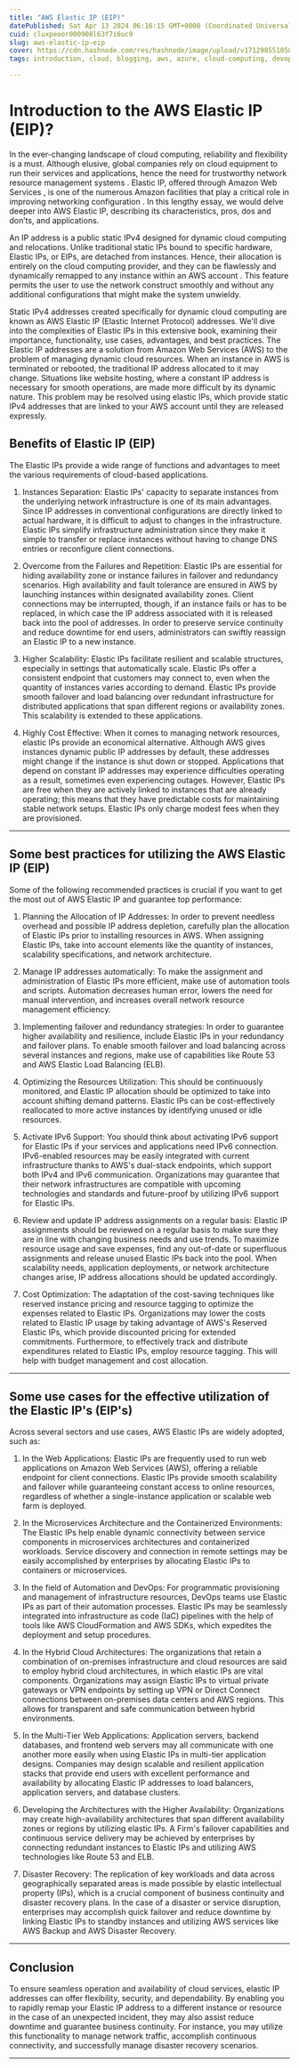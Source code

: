 ```yaml
---
title: "AWS Elastic IP (EIP)"
datePublished: Sat Apr 13 2024 06:16:15 GMT+0000 (Coordinated Universal Time)
cuid: cluxpeoor000908l63f7i6uc9
slug: aws-elastic-ip-eip
cover: https://cdn.hashnode.com/res/hashnode/image/upload/v1712985510584/02bcbd22-fff4-44f2-96f3-eaf83af047b8.png
tags: introduction, cloud, blogging, aws, azure, cloud-computing, devops, amazon-web-services, gcp, devsecops, 2articles1week, technical-writing-1, devops-articles, blogging-developers-skills-careeradvancement-learningjourney-networking-communication-personalbranding-community-reflection-professionalgrowth-technologytrends-programminglanguages-sharingknowledge-experiences-jobmarket, aws-elastic-ip

---
```


# Introduction to the AWS Elastic IP (EIP)?

In the ever-changing landscape of cloud computing, reliability and flexibility is a must. Although elusive, global companies rely on cloud equipment to run their services and applications, hence the need for trustworthy network resource management systems . Elastic IP, offered through Amazon Web Services , is one of the numerous Amazon facilities that play a critical role in improving networking configuration . In this lengthy essay, we would delve deeper into AWS Elastic IP, describing its characteristics, pros, dos and don’ts, and applications.

An IP address is a public static IPv4 designed for dynamic cloud computing and relocations. Unlike traditional static IPs bound to specific hardware, Elastic IPs, or EIPs, are detached from instances. Hence, their allocation is entirely on the cloud computing provider, and they can be flawlessly and dynamically remapped to any instance within an AWS account . This feature permits the user to use the network construct smoothly and without any additional configurations that might make the system unwieldy.

Static IPv4 addresses created specifically for dynamic cloud computing are known as AWS Elastic IP (Elastic Internet Protocol) addresses. We'll dive into the complexities of Elastic IPs in this extensive book, examining their importance, functionality, use cases, advantages, and best practices. The Elastic IP addresses are a solution from Amazon Web Services (AWS) to the problem of managing dynamic cloud resources. When an instance in AWS is terminated or rebooted, the traditional IP address allocated to it may change. Situations like website hosting, where a constant IP address is necessary for smooth operations, are made more difficult by its dynamic nature. This problem may be resolved using elastic IPs, which provide static IPv4 addresses that are linked to your AWS account until they are released expressly.

## Benefits of Elastic IP (EIP)

The Elastic IPs provide a wide range of functions and advantages to meet the various requirements of cloud-based applications.  

1. Instances Separation: Elastic IPs' capacity to separate instances from the underlying network infrastructure is one of its main advantages. Since IP addresses in conventional configurations are directly linked to actual hardware, it is difficult to adjust to changes in the infrastructure. Elastic IPs simplify infrastructure administration since they make it simple to transfer or replace instances without having to change DNS entries or reconfigure client connections.
    
2. Overcome from the Failures and Repetition: Elastic IPs are essential for hiding availability zone or instance failures in failover and redundancy scenarios. High availability and fault tolerance are ensured in AWS by launching instances within designated availability zones. Client connections may be interrupted, though, if an instance fails or has to be replaced, in which case the IP address associated with it is released back into the pool of addresses. In order to preserve service continuity and reduce downtime for end users, administrators can swiftly reassign an Elastic IP to a new instance.
    
3. Higher Scalability: Elastic IPs facilitate resilient and scalable structures, especially in settings that automatically scale. Elastic IPs offer a consistent endpoint that customers may connect to, even when the quantity of instances varies according to demand. Elastic IPs provide smooth failover and load balancing over redundant infrastructure for distributed applications that span different regions or availability zones. This scalability is extended to these applications.
    
4. Highly Cost Effective: When it comes to managing network resources, elastic IPs provide an economical alternative. Although AWS gives instances dynamic public IP addresses by default, these addresses might change if the instance is shut down or stopped. Applications that depend on constant IP addresses may experience difficulties operating as a result, sometimes even experiencing outages. However, Elastic IPs are free when they are actively linked to instances that are already operating; this means that they have predictable costs for maintaining stable network setups. Elastic IPs only charge modest fees when they are provisioned.
    

---

## Some best practices for utilizing the AWS Elastic IP (EIP)

Some of the following recommended practices is crucial if you want to get the most out of AWS Elastic IP and guarantee top performance:

1. Planning the Allocation of IP Addresses: In order to prevent needless overhead and possible IP address depletion, carefully plan the allocation of Elastic IPs prior to installing resources in AWS. When assigning Elastic IPs, take into account elements like the quantity of instances, scalability specifications, and network architecture.
    
2. Manage IP addresses automatically: To make the assignment and administration of Elastic IPs more efficient, make use of automation tools and scripts. Automation decreases human error, lowers the need for manual intervention, and increases overall network resource management efficiency.
    
3. Implementing failover and redundancy strategies: In order to guarantee higher availability and resilience, include Elastic IPs in your redundancy and failover plans. To enable smooth failover and load balancing across several instances and regions, make use of capabilities like Route 53 and AWS Elastic Load Balancing (ELB).
    
4. Optimizing the Resources Utilization: This should be continuously monitored, and Elastic IP allocation should be optimized to take into account shifting demand patterns. Elastic IPs can be cost-effectively reallocated to more active instances by identifying unused or idle resources.
    
5. Activate IPv6 Support: You should think about activating IPv6 support for Elastic IPs if your services and applications need IPv6 connection. IPv6-enabled resources may be easily integrated with current infrastructure thanks to AWS's dual-stack endpoints, which support both IPv4 and IPv6 communication. Organizations may guarantee that their network infrastructures are compatible with upcoming technologies and standards and future-proof by utilizing IPv6 support for Elastic IPs.
    
6. Review and update IP address assignments on a regular basis: Elastic IP assignments should be reviewed on a regular basis to make sure they are in line with changing business needs and use trends. To maximize resource usage and save expenses, find any out-of-date or superfluous assignments and release unused Elastic IPs back into the pool. When scalability needs, application deployments, or network architecture changes arise, IP address allocations should be updated accordingly.
    
7. Cost Optimization: The adaptation of the cost-saving techniques like reserved instance pricing and resource tagging to optimize the expenses related to Elastic IPs. Organizations may lower the costs related to Elastic IP usage by taking advantage of AWS's Reserved Elastic IPs, which provide discounted pricing for extended commitments. Furthermore, to effectively track and distribute expenditures related to Elastic IPs, employ resource tagging. This will help with budget management and cost allocation.
    

---

## Some use cases for the effective utilization of the Elastic IP's (EIP's)

Across several sectors and use cases, AWS Elastic IPs are widely adopted, such as:

1. In the Web Applications: Elastic IPs are frequently used to run web applications on Amazon Web Services (AWS), offering a reliable endpoint for client connections. Elastic IPs provide smooth scalability and failover while guaranteeing constant access to online resources, regardless of whether a single-instance application or scalable web farm is deployed.
    
2. In the Microservices Architecture and the Containerized Environments: The Elastic IPs help enable dynamic connectivity between service components in microservices architectures and containerized workloads. Service discovery and connection in remote settings may be easily accomplished by enterprises by allocating Elastic IPs to containers or microservices.
    
3. In the field of Automation and DevOps: For programmatic provisioning and management of infrastructure resources, DevOps teams use Elastic IPs as part of their automation processes. Elastic IPs may be seamlessly integrated into infrastructure as code (IaC) pipelines with the help of tools like AWS CloudFormation and AWS SDKs, which expedites the deployment and setup procedures.
    
4. In the Hybrid Cloud Architectures: The organizations that retain a combination of on-premises infrastructure and cloud resources are said to employ hybrid cloud architectures, in which elastic IPs are vital components. Organizations may assign Elastic IPs to virtual private gateways or VPN endpoints by setting up VPN or Direct Connect connections between on-premises data centers and AWS regions. This allows for transparent and safe communication between hybrid environments.
    
5. In the Multi-Tier Web Applications: Application servers, backend databases, and frontend web servers may all communicate with one another more easily when using Elastic IPs in multi-tier application designs. Companies may design scalable and resilient application stacks that provide end users with excellent performance and availability by allocating Elastic IP addresses to load balancers, application servers, and database clusters.
    
6. Developing the Architectures with the Higher Availability: Organizations may create high-availability architectures that span different availability zones or regions by utilizing elastic IPs. A Firm's failover capabilities and continuous service delivery may be achieved by enterprises by connecting redundant instances to Elastic IPs and utilizing AWS technologies like Route 53 and ELB.
    
7. Disaster Recovery: The replication of key workloads and data across geographically separated areas is made possible by elastic intellectual property (IPs), which is a crucial component of business continuity and disaster recovery plans. In the case of a disaster or service disruption, enterprises may accomplish quick failover and reduce downtime by linking Elastic IPs to standby instances and utilizing AWS services like AWS Backup and AWS Disaster Recovery.
    

---

## Conclusion

To ensure seamless operation and availability of cloud services, elastic IP addresses can offer flexibility, security, and dependability. By enabling you to rapidly remap your Elastic IP address to a different instance or resource in the case of an unexpected incident, they may also assist reduce downtime and guarantee business continuity. For instance, you may utilize this functionality to manage network traffic, accomplish continuous connectivity, and successfully manage disaster recovery scenarios.

---
